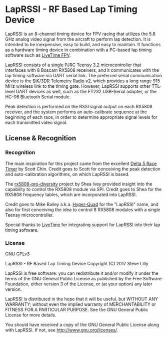 # LapRSSI - RF Based Lap Timing Device
LapRSSI is an 8-channel timing device for FPV racing that utilizes the 5.8 GHz analog video signal from the aircraft to perform lap detection. It is intended to be inexpensive, easy to build, and easy to maintain. It functions as a hardware timing device in combination with a PC-based lap timing software such as [LiveTime FPV](https://www.livetimescoring.com/).

LapRSSI consists of a single PJRC Teensy 3.2 microcontroller that interfaces with 8 Boscam RX5808 receivers, and it communicates with the lap timing software via UART serial link. The preferred serial communication device is the [SiK/3DR  Telemetry Radio v2](http://ardupilot.org/copter/docs/common-sik-telemetry-radio.html), which provides a long range 915 MHz wireless link to the timing gate. However, LapRSSI supports other TTL-level UART devices as well, such as the FT232 USB-Serial adapter, or the HC-06 Bluetooth Serial module.

Peak detection is performed on the RSSI signal output on each RX5808 receiver, and the system performs an auto-calibrate sequence at the beginning of each race, in order to determine appropriate signal levels for each transmitted video signal.

## License & Recognition
### Recognition
The main inspiration for this project came from the excellent [Delta 5 Race Timer](https://github.com/scottgchin/delta5_race_timer) by Scott Chin. Credit goes to Scott for conceiving the peak detection and auto-calibration algorithms, on which LapRSSI is based.

The [rx5808-pro-diversity](https://github.com/sheaivey/rx5808-pro-diversity) project by Shea Ivey provided insight into the capability to control the RX5808 module via SPI. Credit goes to Shea for the RX5808 frequency tables, which are incorporated into LapRSSI.

Credit goes to Mike Bailey a.k.a. [Hyper-Quad](https://github.com/Hyper-Quad) for the "LapRSSI" name, and also for first conceiving the idea to control 8 RX5808 modules with a single Teensy microcontroller.

Special thanks to  [LiveTime](https://www.livetimescoring.com/) for integrating support for LapRSSI into their lap timing software.

### License
GNU GPLv3

LapRSSI - RF Based Lap Timing Device
Copyright (C) 2017 Steve Lilly

LapRSSI is free software: you can redistribute it and/or modify
it under the terms of the GNU General Public License as published by
the Free Software Foundation, either version 3 of the License, or
(at your option) any later version.

LapRSSI is distributed in the hope that it will be useful,
but WITHOUT ANY WARRANTY; without even the implied warranty of
MERCHANTABILITY or FITNESS FOR A PARTICULAR PURPOSE.  See the
GNU General Public License for more details.

You should have received a copy of the GNU General Public License
along with LapRSSI.  If not, see <http://www.gnu.org/licenses/>.